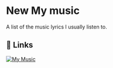 
# New My music

A list of the music lyrics I usually listen to.


## 🔗 Links
[![My Music](<img src="public/favicon.png" alt="Link to the page" width="300"/>)](https://timeflowsneverend.github.io/New-My-music/)
